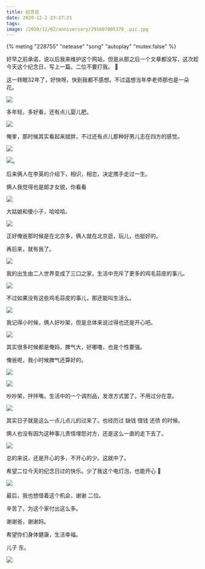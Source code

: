 ```yaml
---
title: 纪念日
date: 2020-12-2 23:27:21
tags: 
image: /2020/12/02/anniversary/291607005378_.pic.jpg
---
```


{% meting "228755" "netease" "song" "autoplay" "mutex:false" %}


好早之前承诺，说以后我来维护这个网站，但是从那之后一个文章都没写，这次趁今天这个纪念日，写上一篇。二位不要打我。 🤣


这一转眼32年了，好快呀。快到我都不感想。不过遥想当年李老师那也是一朵花。

![](311607005511_.pic.jpg)

多年轻，多好看，还有点儿婴儿肥。

![](411607005864_.pic.jpg)

俺爹，那时候其实看起来就胖，不过还有点儿那种好男儿志在四方的感觉。

![](501607007060_.pic.jpg)

![](511607007120_.pic.jpg)。

后来俩人在李英的介绍下，相识，相恋，决定携手走过一生。

俩人我觉得也是郎才女貌，你看看

![](291607005378_.pic.jpg)

大姑娘和傻小子，哈哈哈。

![](371607005516_.pic.jpg)

正好俺爸那时候是在北京多，俩人就在北京逛，玩儿，也挺好的。

再后来，就有我了。

![](431607005866_.pic.jpg)

我的出生由二人世界变成了三口之家，生活中充斥了更多的鸡毛蒜皮的事儿。

![](381607005517_.pic.jpg)

不过如果没有这些鸡毛蒜皮的事儿，那还能叫生活么。

![](321607005512_.pic.jpg)

我记得小时候，俩人好吵架，但是总体来说过得也还是开心吧。

![](391607005862_.pic.jpg)

其实很多时候都是俺妈，脾气大，好嘟噜，也是个性要强。

俺爸呢，我小时候脾气还算好的。

![](401607005863_.pic.jpg)

![](421607005865_.pic.jpg)

吵吵架，拌拌嘴。生活中的一个调剂品，发泄方式罢了。不用过分在意。

![](461607005869_.pic.jpg)

其实日子就是这么一点儿点儿的过来了。也经历过 缺钱 借钱 还债 的时候。

俩人也没有因为这种事儿责怪埋怨对方，还是这么一直的走下去了。

![](441607005867_.pic.jpg)

总的来说，还是开心的多，不开心的少。这就中了。

希望二位今天的纪念日过的快乐。少了我这个电灯泡，也能开心 🤣

![](461607005869_.pic.jpg)

最后，我也想借着这个机会，谢谢 二位。

辛苦了，为这个家付出这么多。

谢谢爸，谢谢妈。

希望你们身体健康，生活幸福。

儿子 东。

![](481607006146_.pic.jpg)



